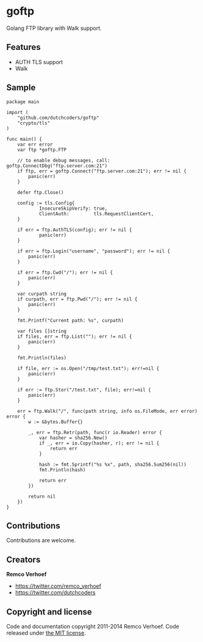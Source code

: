 goftp
=====

Golang FTP library with Walk support.


## Features

* AUTH TLS support
* Walk 

## Sample
```
package main

import (
    "github.com/dutchcoders/goftp"
    "crypto/tls"
)

func main() {
    var err error
    var ftp *goftp.FTP

    // to enable debug messages, call: goftp.ConnectDbg("ftp.server.com:21")
    if ftp, err = goftp.Connect("ftp.server.com:21"); err != nil {
        panic(err)
    }

    defer ftp.Close()

    config := tls.Config{
            InsecureSkipVerify: true,
            ClientAuth:         tls.RequestClientCert,
    }

    if err = ftp.AuthTLS(config); err != nil {
            panic(err)
    }

    if err = ftp.Login("username", "password"); err != nil {
        panic(err)
    }

    if err = ftp.Cwd("/"); err != nil {
        panic(err)
    }

    var curpath string
    if curpath, err = ftp.Pwd("/"); err != nil {
        panic(err)
    }

    fmt.Printf("Current path: %s", curpath)

    var files []string
    if files, err = ftp.List(""); err != nil {
        panic(err)
    }

    fmt.Println(files)

    if file, err := os.Open("/tmp/test.txt"); err!=nil {
        panic(err)
    }

    if err := ftp.Stor("/test.txt", file); err!=nil {
        panic(err)
    }

    err = ftp.Walk("/", func(path string, info os.FileMode, err error) error {
        w := &bytes.Buffer{}

        _, err = ftp.Retr(path, func(r io.Reader) error {
            var hasher = sha256.New()
            if _, err = io.Copy(hasher, r); err != nil {
                return err
            }

            hash := fmt.Sprintf("%s %x", path, sha256.Sum256(nil))
            fmt.Println(hash)

            return err
        })

        return nil
    })
}
```

## Contributions

Contributions are welcome.

## Creators

**Remco Verhoef**
- <https://twitter.com/remco_verhoef>
- <https://twitter.com/dutchcoders>

## Copyright and license

Code and documentation copyright 2011-2014 Remco Verhoef.
Code released under [the MIT license](LICENSE).

